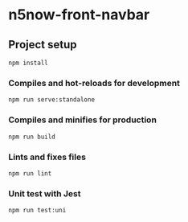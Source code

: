 # n5now-front-navbar

## Project setup
```
npm install
```

### Compiles and hot-reloads for development
```
npm run serve:standalone
```

### Compiles and minifies for production
```
npm run build
```

### Lints and fixes files
```
npm run lint
```
### Unit test with Jest
```
npm run test:uni
```

